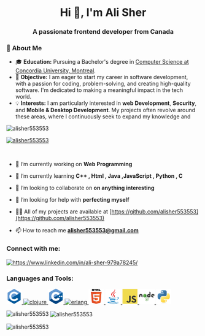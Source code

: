 <h1 align="center">Hi 👋, I'm Ali Sher</h1>
<h3 align="center">A passionate frontend developer from Canada</h3>

### 🚀 **About Me**
- 🎓 **Education:** Pursuing a Bachelor's degree in [Computer Science at Concordia University, Montreal](https://www.concordia.ca/academics/undergraduate/computer-science.html).
- 🌟 **Objective:** I am eager to start my career in software development, with a passion for coding, problem-solving, and creating high-quality software. I'm dedicated to making a meaningful impact in the tech world.
- 💡 **Interests:** I am particularly interested in  **web Development**, **Security**, and **Mobile & Desktop Development**. My projects often revolve around these areas, where I continuously seek to expand my knowledge and

<p align="left"> <img src="https://komarev.com/ghpvc/?username=alisher553553&label=Profile%20views&color=0e75b6&style=flat" alt="alisher553553" /> </p>

<p align="left"> <a href="https://github.com/ryo-ma/github-profile-trophy"><img src="https://github-profile-trophy.vercel.app/?username=alisher553553" alt="alisher553553" /></a> </p>

<p align="left"> <a href="https://twitter.com/" target="blank"><img src="https://img.shields.io/twitter/follow/?logo=twitter&style=for-the-badge" alt="" /></a> </p>

- 🔭 I’m currently working on **Web Programming**

- 🌱 I’m currently learning **C++ , Html , Java ,JavaScript , Python , C**

- 👯 I’m looking to collaborate on **on anything interesting**

- 🤝 I’m looking for help with **perfecting myself**

- 👨‍💻 All of my projects are available at [https://github.com/alisher553553](https://github.com/alisher553553)

- 📫 How to reach me **alisher553553@gmail.com**

<h3 align="left">Connect with me:</h3>
<p align="left">
<a href="https://linkedin.com/in/https://www.linkedin.com/in/ali-sher-979a78245/" target="blank"><img align="center" src="https://raw.githubusercontent.com/rahuldkjain/github-profile-readme-generator/master/src/images/icons/Social/linked-in-alt.svg" alt="https://www.linkedin.com/in/ali-sher-979a78245/" height="30" width="40" /></a>
</p>

<h3 align="left">Languages and Tools:</h3>
<p align="left"> <a href="https://www.cprogramming.com/" target="_blank" rel="noreferrer"> <img src="https://raw.githubusercontent.com/devicons/devicon/master/icons/c/c-original.svg" alt="c" width="40" height="40"/> </a> <a href="https://clojure.org/" target="_blank" rel="noreferrer"> <img src="https://upload.wikimedia.org/wikipedia/commons/5/5d/Clojure_logo.svg" alt="clojure" width="40" height="40"/> </a> <a href="https://www.w3schools.com/cpp/" target="_blank" rel="noreferrer"> <img src="https://raw.githubusercontent.com/devicons/devicon/master/icons/cplusplus/cplusplus-original.svg" alt="cplusplus" width="40" height="40"/> </a> <a href="https://www.erlang.org/" target="_blank" rel="noreferrer"> <img src="https://www.vectorlogo.zone/logos/erlang/erlang-official.svg" alt="erlang" width="40" height="40"/> </a> <a href="https://www.w3.org/html/" target="_blank" rel="noreferrer"> <img src="https://raw.githubusercontent.com/devicons/devicon/master/icons/html5/html5-original-wordmark.svg" alt="html5" width="40" height="40"/> </a> <a href="https://www.java.com" target="_blank" rel="noreferrer"> <img src="https://raw.githubusercontent.com/devicons/devicon/master/icons/java/java-original.svg" alt="java" width="40" height="40"/> </a> <a href="https://developer.mozilla.org/en-US/docs/Web/JavaScript" target="_blank" rel="noreferrer"> <img src="https://raw.githubusercontent.com/devicons/devicon/master/icons/javascript/javascript-original.svg" alt="javascript" width="40" height="40"/> </a> <a href="https://nodejs.org" target="_blank" rel="noreferrer"> <img src="https://raw.githubusercontent.com/devicons/devicon/master/icons/nodejs/nodejs-original-wordmark.svg" alt="nodejs" width="40" height="40"/> </a> <a href="https://www.python.org" target="_blank" rel="noreferrer"> <img src="https://raw.githubusercontent.com/devicons/devicon/master/icons/python/python-original.svg" alt="python" width="40" height="40"/> </a> </p>

<p><img align="left" src="https://github-readme-stats.vercel.app/api/top-langs?username=alisher553553&show_icons=true&locale=en&layout=compact" alt="alisher553553" /></p>

<p>&nbsp;<img align="center" src="https://github-readme-stats.vercel.app/api?username=alisher553553&show_icons=true&locale=en" alt="alisher553553" /></p>

<p><img align="center" src="https://github-readme-streak-stats.herokuapp.com/?user=alisher553553&" alt="alisher553553" /></p>
